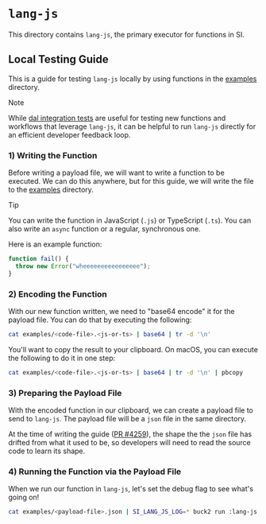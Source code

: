 # `lang-js`

This directory contains `lang-js`, the primary executor for functions in SI.

## Local Testing Guide

This is a guide for testing `lang-js` locally by using functions in the [examples](exmaples) directory.

> [!NOTE]
> While [dal integration tests](../../lib/dal/tests/integration.rs) are useful for testing new functions and workflows that leverage `lang-js`, it can be helpful to run `lang-js` directly for an efficient developer feedback loop.

### 1) Writing the Function

Before writing a payload file, we will want to write a function to be executed.
We can do this anywhere, but for this guide, we will write the file to the [examples](examples) directory.

> [!TIP]
> You can write the function in JavaScript (`.js`) or TypeScript (`.ts`).
> You can also write an `async` function or a regular, synchronous one.

Here is an example function:

```js
function fail() {
  throw new Error("wheeeeeeeeeeeeeeee");
}
```

### 2) Encoding the Function

With our new function written, we need to "base64 encode" it for the payload file.
You can do that by executing the following:

```bash
cat examples/<code-file>.<js-or-ts> | base64 | tr -d '\n'
```

You'll want to copy the result to your clipboard.
On macOS, you can execute the following to do it in one step:

```bash
cat examples/<code-file>.<js-or-ts> | base64 | tr -d '\n' | pbcopy
```

### 3) Preparing the Payload File


With the encoded function in our clipboard, we can create a payload file to send to `lang-js`.
The payload file will be a `json` file in the same directory.

At the time of writing the guide ([PR #4259](https://github.com/systeminit/si/pull/4259)), the shape the the `json` file has drifted from what it used to be, so developers will need to read the source code to learn its shape.

### 4) Running the Function via the Payload File

When we run our function in `lang-js`, let's set the debug flag to see what's going on!

```bash
cat examples/<payload-file>.json | SI_LANG_JS_LOG=* buck2 run :lang-js -- <function-kind>
```
